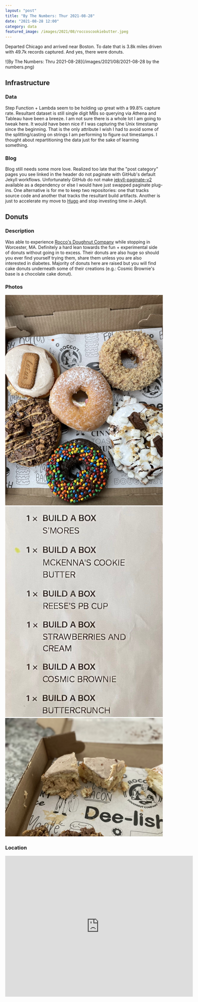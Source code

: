 ```yaml
---
layout: "post"
title: "By The Numbers: Thur 2021-08-28"
date: "2021-08-28 12:00"
category: data
featured_image: /images/2021/08/roccoscookiebutter.jpeg
---
```


Departed Chicago and arrived near Boston.  To date that is 3.8k miles driven with 49.7k records captured.  And yes, there were donuts.

![By The Numbers: Thru 2021-08-28](/images/2021/08/2021-08-28 by the numbers.png)

## Infrastructure
### Data
Step Function + Lambda seem to be holding up great with a 99.8% capture rate.  Resultant dataset is still single digit MBs so querying via Athena and Tableau have been a breeze.  I am not sure there is a whole lot I am going to tweak here.  It would have been nice if I was capturing the Unix timestamp since the beginning.  That is the only attribute I wish I had to avoid some of the splitting/casting on strings I am performing to figure out timestamps.  I thought about repartitioning the data just for the sake of learning something.

### Blog
Blog still needs some more love.  Realized too late that the "post category" pages you see linked in the header do not paginate with GitHub's default Jekyll workflows.  Unfortunately GitHub do not make [jekyll-paginate-v2](https://github.com/sverrirs/jekyll-paginate-v2) available as a dependency or else I would have just swapped paginate plug-ins.  One alternative is for me to keep two repositories: one that tracks source code and another that tracks the resultant build artifacts.  Another is just to accelerate my move to [Hugo](https://gohugo.io/) and stop investing time in Jekyll.

## Donuts
### Description
Was able to experience [Rocco's Doughnut Company](https://roccosdonuts.square.site/) while stopping in Worcester, MA.  Definitely a hard lean towards the fun + experimental side of donuts without going in to excess.  Their donuts are also huge so should you ever find yourself trying them, share them unless you are also interested in diabetes.  Majority of donuts here are raised but you will find cake donuts underneath some of their creations (e.g.: Cosmic Brownie's base is a chocolate cake donut).

### Photos
<div class="gallery" data-columns="3">
	<img src="/images/2021/08/roccosdonuts.jpeg">
	<img src="/images/2021/08/roccoslist.jpeg">
  <img src="/images/2021/08/roccoscookiebutter.jpeg">
</div>

### Location
<div class="map-responsive">

<iframe src="https://www.google.com/maps/embed?pb=!1m18!1m12!1m3!1d47257.269366682696!2d-71.71787273428431!3d42.244799263323046!2m3!1f0!2f0!3f0!3m2!1i1024!2i768!4f13.1!3m3!1m2!1s0x89e40b1bf6d13aab%3A0x63ddc1f5d1e07819!2sRoccos%20Doughnut%20Company!5e0!3m2!1sen!2sus!4v1630337545341!5m2!1sen!2sus" width="600" height="450" style="border:0;" allowfullscreen="" loading="lazy"></iframe>

</div>
